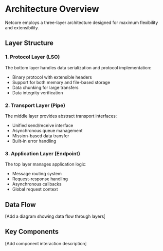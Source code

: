 # Architecture Overview

Netcore employs a three-layer architecture designed for maximum flexibility and extensibility.

## Layer Structure

### 1. Protocol Layer (LSO)
The bottom layer handles data serialization and protocol implementation:
- Binary protocol with extensible headers
- Support for both memory and file-based storage
- Data chunking for large transfers
- Data integrity verification

### 2. Transport Layer (Pipe)
The middle layer provides abstract transport interfaces:
- Unified send/receive interface
- Asynchronous queue management
- Mission-based data transfer
- Built-in error handling

### 3. Application Layer (Endpoint)
The top layer manages application logic:
- Message routing system
- Request-response handling
- Asynchronous callbacks
- Global request context

## Data Flow
[Add a diagram showing data flow through layers]

## Key Components
[Add component interaction description] 